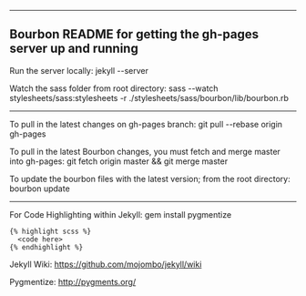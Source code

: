 ------------------------------------------------------------------------------------------
Bourbon README for getting the gh-pages server up and running
------------------------------------------------------------------------------------------

Run the server locally:
    jekyll --server

Watch the sass folder from root directory:
    sass --watch stylesheets/sass:stylesheets -r ./stylesheets/sass/bourbon/lib/bourbon.rb

------------------------------------------------------------------------------------------

To pull in the latest changes on gh-pages branch:
    git pull --rebase origin gh-pages

To pull in the latest Bourbon changes, you must fetch and merge master into gh-pages:
    git fetch origin master && git merge master

To update the bourbon files with the latest version; from the root directory:
    bourbon update

------------------------------------------------------------------------------------------

For Code Highlighting within Jekyll:
    gem install pygmentize

    {% highlight scss %}
      <code here>
    {% endhighlight %}


Jekyll Wiki:
https://github.com/mojombo/jekyll/wiki

Pygmentize:
http://pygments.org/
